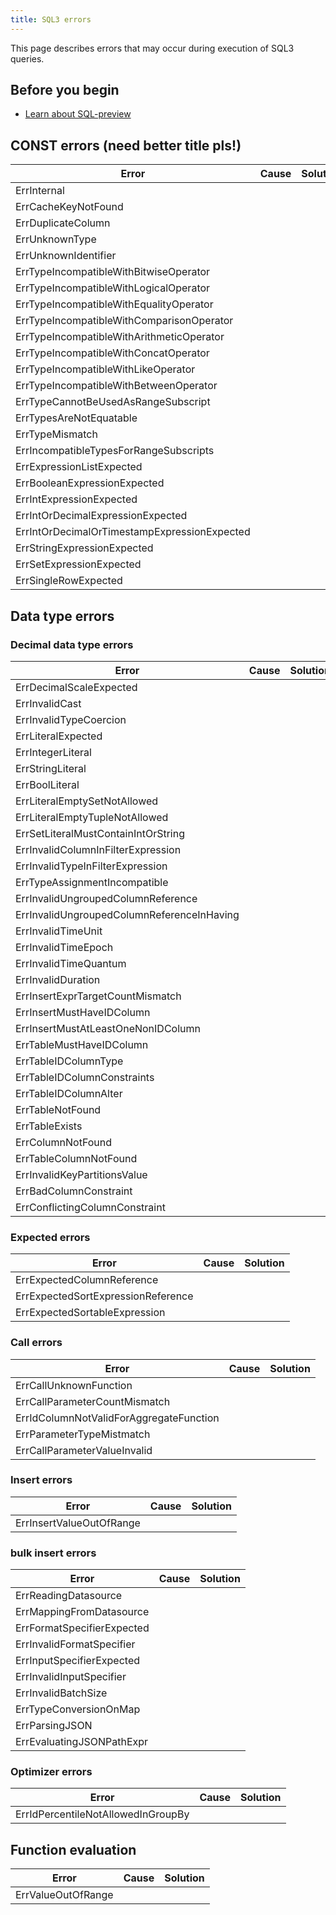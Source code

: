 ```yaml
---
title: SQL3 errors
---
```


This page describes errors that may occur during execution of SQL3 queries.

## Before you begin

* [Learn about SQL-preview](/sql-preview/sql-preview)

## CONST errors (need better title pls!)

| Error | Cause | Solution |
|---|---|---|
| ErrInternal |  |  |
| ErrCacheKeyNotFound |  |  |
| ErrDuplicateColumn |  |  |
| ErrUnknownType |  |  |
| ErrUnknownIdentifier |  |  |
| ErrTypeIncompatibleWithBitwiseOperator |  |  |
| ErrTypeIncompatibleWithLogicalOperator |  |  |
|ErrTypeIncompatibleWithEqualityOperator |  |  |
| ErrTypeIncompatibleWithComparisonOperator |  |  |
| ErrTypeIncompatibleWithArithmeticOperator |  |  |
| ErrTypeIncompatibleWithConcatOperator |  |  |
| ErrTypeIncompatibleWithLikeOperator |  |  |
| ErrTypeIncompatibleWithBetweenOperator |  |  |
| ErrTypeCannotBeUsedAsRangeSubscript |  |  |
| ErrTypesAreNotEquatable |  |  |
| ErrTypeMismatch |  |  |
| ErrIncompatibleTypesForRangeSubscripts |  |  |
| ErrExpressionListExpected |  |  |
| ErrBooleanExpressionExpected |  |  |
| ErrIntExpressionExpected |  |  |
| ErrIntOrDecimalExpressionExpected |  |  |
| ErrIntOrDecimalOrTimestampExpressionExpected |  |  |
| ErrStringExpressionExpected |  |  |
| ErrSetExpressionExpected |  |  |
| ErrSingleRowExpected |  |  |

## Data type errors

### Decimal data type errors

| Error | Cause | Solution |
|---|---|---|
| ErrDecimalScaleExpected |  |  |
| ErrInvalidCast |  |  |
| ErrInvalidTypeCoercion |  |  |
| ErrLiteralExpected |  |  |
| ErrIntegerLiteral |  |  |
| ErrStringLiteral |  |  |
| ErrBoolLiteral |  |  |
| ErrLiteralEmptySetNotAllowed |  |  |
| ErrLiteralEmptyTupleNotAllowed |  |  |
| ErrSetLiteralMustContainIntOrString |  |  |
| ErrInvalidColumnInFilterExpression |  |  |
| ErrInvalidTypeInFilterExpression |  |  |
| ErrTypeAssignmentIncompatible |  |  |
| ErrInvalidUngroupedColumnReference |  |  |
| ErrInvalidUngroupedColumnReferenceInHaving |  |  |
| ErrInvalidTimeUnit |  |  |
| ErrInvalidTimeEpoch |  |  |
| ErrInvalidTimeQuantum |  |  |
| ErrInvalidDuration |  |  |
| ErrInsertExprTargetCountMismatch |  |  |
| ErrInsertMustHaveIDColumn |  |  |
| ErrInsertMustAtLeastOneNonIDColumn |  |  |
| ErrTableMustHaveIDColumn |  |  |
| ErrTableIDColumnType |  |  |
| ErrTableIDColumnConstraints |  |  |
| ErrTableIDColumnAlter |  |  |
| ErrTableNotFound |  |  |
| ErrTableExists |  |  |
| ErrColumnNotFound |  |  |
| ErrTableColumnNotFound |  |  |
| ErrInvalidKeyPartitionsValue |  |  |
| ErrBadColumnConstraint |  |  |
| ErrConflictingColumnConstraint |  |  |

### Expected errors

| Error | Cause | Solution |
|---|---|---|
| ErrExpectedColumnReference |  |  |
| ErrExpectedSortExpressionReference |  |  |
| ErrExpectedSortableExpression |  |  |

### Call errors

| Error | Cause | Solution |
|---|---|---|
| ErrCallUnknownFunction |  |  |
| ErrCallParameterCountMismatch |  |  |
| ErrIdColumnNotValidForAggregateFunction |  |  |
| ErrParameterTypeMistmatch |  |  |
| ErrCallParameterValueInvalid |  |  |

### Insert errors

| Error | Cause | Solution |
|---|---|---|
| ErrInsertValueOutOfRange |  |  |

### bulk insert errors

| Error | Cause | Solution |
|---|---|---|
| ErrReadingDatasource |  |  |
| ErrMappingFromDatasource |  |  |
| ErrFormatSpecifierExpected |  |  |
| ErrInvalidFormatSpecifier |  |  |
| ErrInputSpecifierExpected |  |  |
| ErrInvalidInputSpecifier |  |  |
| ErrInvalidBatchSize |  |  |
| ErrTypeConversionOnMap |  |  |
| ErrParsingJSON |  |  |
| ErrEvaluatingJSONPathExpr |  |  |

### Optimizer errors

| Error | Cause | Solution |
|---|---|---|
| ErrIdPercentileNotAllowedInGroupBy |  |  |

## Function evaluation

| Error | Cause | Solution |
|---|---|---|
| ErrValueOutOfRange |  |  |
